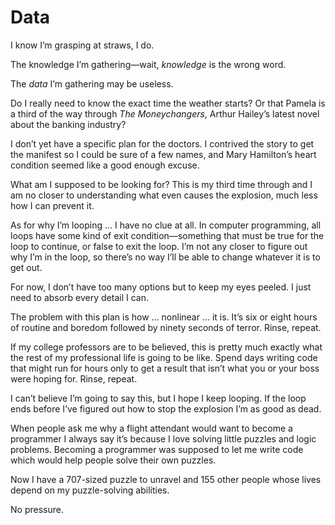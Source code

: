 # Data

I know I’m grasping at straws, I do.

The knowledge I’m gathering—wait, _knowledge_ is the wrong word.

The _data_ I’m gathering may be useless.

Do I really need to know the exact time the weather starts?
Or that Pamela is a third of the way through _The Moneychangers_, Arthur Hailey’s latest novel about the banking industry?

I don’t yet have a specific plan for the doctors.
I contrived the story to get the manifest so I could be sure of a few names, and Mary Hamilton’s heart condition seemed like a good enough excuse.

What am I supposed to be looking for?
This is my third time through and I am no closer to understanding what even causes the explosion, much less how I can prevent it.

As for why I’m looping … I have no clue at all.
In computer programming, all loops have some kind of exit condition—something that must be true for the loop to continue, or false to exit the loop.
I’m not any closer to figure out why I’m in the loop, so there’s no way I’ll be able to change whatever it is to get out.

For now, I don’t have too many options but to keep my eyes peeled.
I just need to absorb every detail I can.

The problem with this plan is how … nonlinear … it is.
It’s six or eight hours of routine and boredom followed by ninety seconds of terror.
Rinse, repeat.

If my college professors are to be believed, this is pretty much exactly what the rest of my professional life is going to be like.
Spend days writing code that might run for hours only to get a result that isn’t what you or your boss were hoping for.
Rinse, repeat.

I can’t believe I’m going to say this, but I hope I keep looping.
If the loop ends before I’ve figured out how to stop the explosion I’m as good as dead.

When people ask me why a flight attendant would want to become a programmer I always say it’s because I love solving little puzzles and logic problems.
Becoming a programmer was supposed to let me write code which would help people solve their own puzzles.

Now I have a 707-sized puzzle to unravel and 155 other people whose lives depend on my puzzle-solving abilities.

No pressure.